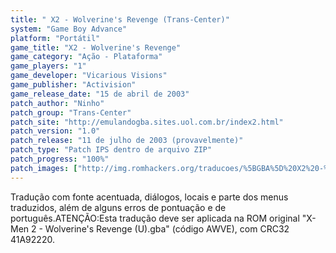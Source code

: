```yaml
---
title: " X2 - Wolverine's Revenge (Trans-Center)"
system: "Game Boy Advance"
platform: "Portátil"
game_title: "X2 - Wolverine's Revenge"
game_category: "Ação - Plataforma"
game_players: "1"
game_developer: "Vicarious Visions"
game_publisher: "Activision"
game_release_date: "15 de abril de 2003"
patch_author: "Ninho"
patch_group: "Trans-Center"
patch_site: "http://emulandogba.sites.uol.com.br/index2.html"
patch_version: "1.0"
patch_release: "11 de julho de 2003 (provavelmente)"
patch_type: "Patch IPS dentro de arquivo ZIP"
patch_progress: "100%"
patch_images: ["http://img.romhackers.org/traducoes/%5BGBA%5D%20X2%20-%20Wolverine's%20Revenge%20-%20Trans-Center%20-%201.png","http://img.romhackers.org/traducoes/%5BGBA%5D%20X2%20-%20Wolverine's%20Revenge%20-%20Trans-Center%20-%202.png","http://img.romhackers.org/traducoes/%5BGBA%5D%20X2%20-%20Wolverine's%20Revenge%20-%20Trans-Center%20-%203.png"]
---
```

Tradução com fonte acentuada, diálogos, locais e parte dos menus traduzidos, além de alguns erros de pontuação e de português.ATENÇÃO:Esta tradução deve ser aplicada na ROM original "X-Men 2 - Wolverine's Revenge (U).gba" (código AWVE), com CRC32 41A92220.